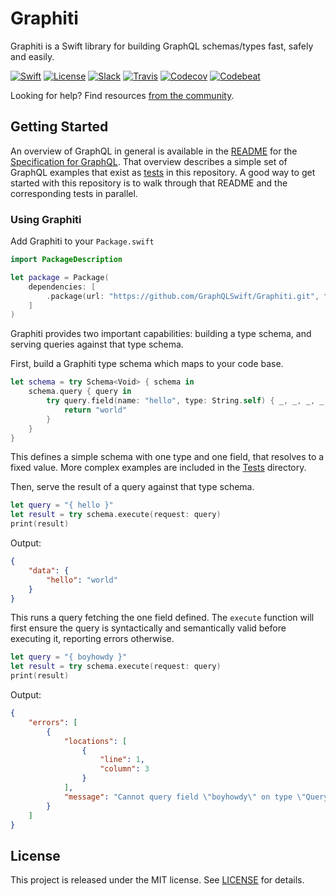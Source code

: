 # Graphiti 

Graphiti is a Swift library for building GraphQL schemas/types fast, safely and easily.

[![Swift][swift-badge]][swift-url]
[![License][mit-badge]][mit-url]
[![Slack][slack-badge]][slack-url]
[![Travis][travis-badge]][travis-url]
[![Codecov][codecov-badge]][codecov-url]
[![Codebeat][codebeat-badge]][codebeat-url]

Looking for help? Find resources [from the community](http://graphql.org/community/).


## Getting Started

An overview of GraphQL in general is available in the
[README](https://github.com/facebook/graphql/blob/master/README.md) for the
[Specification for GraphQL](https://github.com/facebook/graphql). That overview
describes a simple set of GraphQL examples that exist as [tests](Tests/GraphitiTests/StarWarsTests/)
in this repository. A good way to get started with this repository is to walk
through that README and the corresponding tests in parallel.

### Using Graphiti

Add Graphiti to your `Package.swift`

```swift
import PackageDescription

let package = Package(
    dependencies: [
        .package(url: "https://github.com/GraphQLSwift/Graphiti.git", from: "0.1.0"),
    ]
)
```

Graphiti provides two important capabilities: building a type schema, and
serving queries against that type schema.

First, build a Graphiti type schema which maps to your code base.

```swift
let schema = try Schema<Void> { schema in
    schema.query { query in
        try query.field(name: "hello", type: String.self) { _, _, _, _ in
            return "world"
        }
    }
}
```

This defines a simple schema with one type and one field, that resolves
to a fixed value. More complex examples are included in the [Tests](Tests/GraphitiTests/) directory.

Then, serve the result of a query against that type schema.

```swift
let query = "{ hello }"
let result = try schema.execute(request: query)
print(result)
```

Output:

```json
{
    "data": {
        "hello": "world"
    }
}
```

This runs a query fetching the one field defined. The `execute` function will
first ensure the query is syntactically and semantically valid before executing
it, reporting errors otherwise.

```swift
let query = "{ boyhowdy }"
let result = try schema.execute(request: query)
print(result)
```

Output:

```json
{
    "errors": [
        {
            "locations": [
                {
                    "line": 1,
                    "column": 3
                }
            ], 
            "message": "Cannot query field \"boyhowdy\" on type \"Query\"."
        }
    ]
}
```

## License

This project is released under the MIT license. See [LICENSE](LICENSE) for details.

[swift-badge]: https://img.shields.io/badge/Swift-4-orange.svg?style=flat
[swift-url]: https://swift.org
[mit-badge]: https://img.shields.io/badge/License-MIT-blue.svg?style=flat
[mit-url]: https://tldrlegal.com/license/mit-license
[slack-image]: http://s13.postimg.org/ybwy92ktf/Slack.png
[slack-badge]: https://zewo-slackin.herokuapp.com/badge.svg
[slack-url]: http://slack.zewo.io
[travis-badge]: https://travis-ci.org/GraphQLSwift/Graphiti.svg?branch=master
[travis-url]: https://travis-ci.org/GraphQLSwift/Graphiti
[codecov-badge]: https://codecov.io/gh/GraphQLSwift/Graphiti/branch/master/graph/badge.svg
[codecov-url]: https://codecov.io/gh/GraphQLSwift/Graphiti
[codebeat-badge]: https://codebeat.co/badges/df113480-6e62-43e0-8c9d-4571c4307e19
[codebeat-url]: https://codebeat.co/projects/github-com-graphqlswift-graphiti
